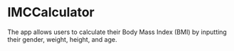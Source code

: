 # IMCCalculator
 The app allows users to calculate their Body Mass Index (BMI) by inputting their gender, weight, height, and age.
